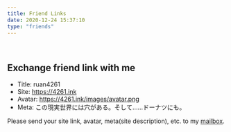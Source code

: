 ```yaml
---
title: Friend Links
date: 2020-12-24 15:37:10
type: "friends"
---
```




<br/>
<!-- The frined links are displayed before this content.  -->

## Exchange friend link with me

- Title: ruan4261
- Site: https://4261.ink
- Avatar: https://4261.ink/images/avatar.png
- Meta: この現実世界には穴がある。そして……ドーナツにも。

Please send your site link, avatar, meta(site description), etc. to my [mailbox](mailto:i@4261.ink).